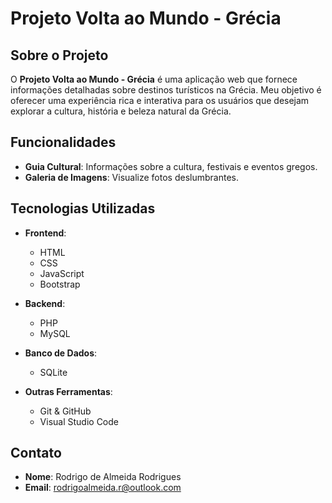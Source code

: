 # Projeto Volta ao Mundo - Grécia

## Sobre o Projeto

O **Projeto Volta ao Mundo - Grécia** é uma aplicação web que fornece informações detalhadas sobre destinos turísticos na Grécia. Meu objetivo é oferecer uma experiência rica e interativa para os usuários que desejam explorar a cultura, história e beleza natural da Grécia.

## Funcionalidades

- **Guia Cultural**: Informações sobre a cultura, festivais e eventos gregos.
- **Galeria de Imagens**: Visualize fotos deslumbrantes.

## Tecnologias Utilizadas

- **Frontend**: 
  - HTML
  - CSS
  - JavaScript
  - Bootstrap

- **Backend**: 
  - PHP
  - MySQL

- **Banco de Dados**: 
  - SQLite

- **Outras Ferramentas**:
  - Git & GitHub
  - Visual Studio Code

## Contato

- **Nome**: Rodrigo de Almeida Rodrigues
- **Email**: [rodrigoalmeida.r@outlook.com](mailto:rodrigoalmeida.r@outlook.com)
